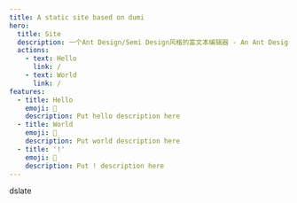 ```yaml
---
title: A static site based on dumi
hero:
  title: Site
  description: 一个Ant Design/Semi Design风格的富文本编辑器 - An Ant Design/Semi Design style rich editor based on Slate
  actions:
    - text: Hello
      link: /
    - text: World
      link: /
features:
  - title: Hello
    emoji: 💎
    description: Put hello description here
  - title: World
    emoji: 🌈
    description: Put world description here
  - title: '!'
    emoji: 🚀
    description: Put ! description here
---
```


dslate
